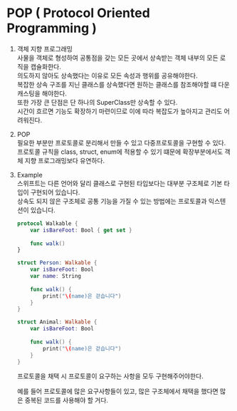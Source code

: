 # POP ( Protocol Oriented Programming )

1. 객체 지향 프로그래밍<br>
사물을 객체로 형성하여 공통점을 갖는 모든 곳에서 상속받는 객체 내부의 모든 로직을 캡슐화한다. <br>
의도하지 않아도 상속했다는 이유로 모든 속성과 행위를 공유해야한다. <br>
복잡한 상속 구조를 지닌 클래스를 상속했다면 원하는 클래스를 참조해야할 떄 다운캐스팅을 해야한다. <br>
또한 가장 큰 단점은 단 하나의 SuperClass만 상속할 수 있다. <br>
시간이 흐르면 기능도 확장하기 마련이므로 이에 따라 복잡도가 높아지고 관리도 어려워진다. 
2. POP <br>
필요한 부분만 프로토콜로 분리해서 만들 수 있고 다중프로토콜을 구현할 수 있다.<br>
프로토콜 규칙을 class, struct, enum에 적용할 수 있기 떄문에 확장부분에서도 객체 지향 프로그래밍보다 유연하다. <br>  

3. Example <br>
스위프트는 다른 언어와 달리 클래스로 구현된 타입보다는 대부분 구조체로 기본 타입이 구현되어 있습니다. <br>
상속도 되지 않은 구조체로 공통 기능을 가질 수 있는 방법에는 프로토콜과 익스텐션이 있습니다. <br>

    ``` swift 
    protocol Walkable {
        var isBareFoot: Bool { get set }
        
        func walk()
    }

    struct Person: Walkable {
        var isBareFoot: Bool
        var name: String
        
        func walk() {
            print("\(name)은 걷습니다")
        }
    }

    struct Animal: Walkable {
        var isBareFoot: Bool
        
        func walk() {
            print("\(name)은 걷습니다")
        }
    }
    ```
    프로토콜을 채택 시 프로토콜이 요구하는 사항을 모두 구현해주어야한다.<br>

    예를 들어 프로토콜에 많은 요구사항들이 있고, 많은 구조체에서 채택을 했다면 많은 중복된 코드를 사용해야 할 거다. <br>